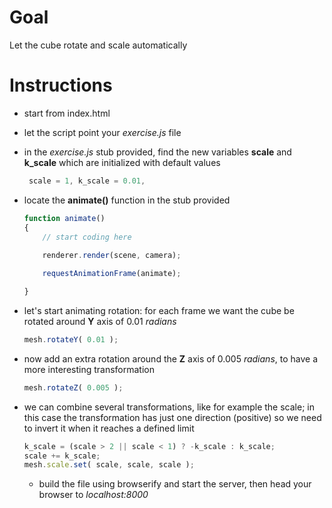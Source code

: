 Goal
====
Let the cube rotate and scale automatically

Instructions
============

+   start from index.html

+   let the script point your _exercise.js_ file

+   in the _exercise.js_ stub provided, find the new variables __scale__ and __k_scale__ which are initialized with default values

    ```javascript
     scale = 1, k_scale = 0.01,
    ```

+   locate the __animate()__ function in the stub provided

    ```javascript
    function animate()
    {
        // start coding here
        
        renderer.render(scene, camera);

        requestAnimationFrame(animate);

    }
    ```

+   let's start animating rotation: for each frame we want the cube be rotated around __Y__ axis of 0.01 _radians_

    ```javascript
    mesh.rotateY( 0.01 );
    ```

+   now add an extra rotation around the __Z__ axis of 0.005 _radians_, to have a more interesting transformation

    ```javascript
    mesh.rotateZ( 0.005 );
    ```

+   we can combine several transformations, like for example the scale; in this case the transformation has just one direction (positive) so we need to invert it when it reaches a defined limit

    ```javascript
    k_scale = (scale > 2 || scale < 1) ? -k_scale : k_scale;
    scale += k_scale;
    mesh.scale.set( scale, scale, scale );
    ```

    + build the file using browserify and start the server, then head your browser to _localhost:8000_
